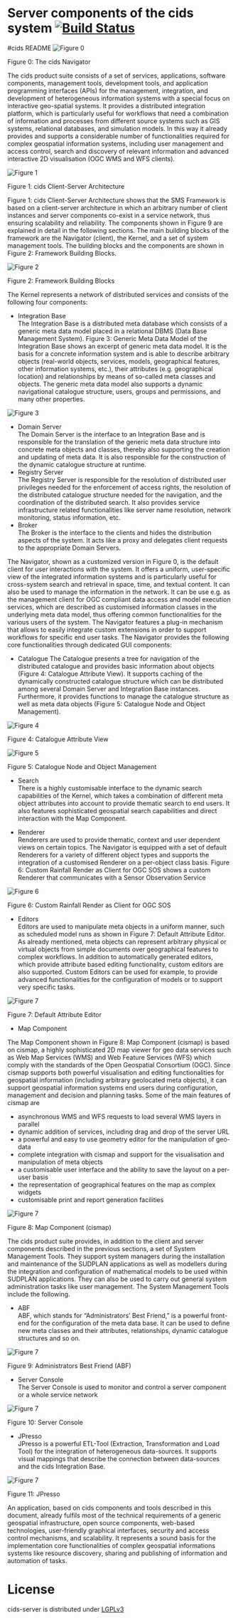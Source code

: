 Server components of the cids system [![Build Status](http://ci.cismet.de/buildStatus/icon?job=cids-server)](https://ci.cismet.de/job/cids-server/)
===

#cids README
![Figure 0](http://www.cismet.de/images/faq-images/fis_wasser1.png)

Figure 0: The cids Navigator

The cids product suite consists of a set of services, applications, software components, management tools, development tools, and application programming interfaces (APIs) for the management, integration, and development of heterogeneous information systems with a special focus on interactive geo-spatial systems. It provides a distributed integration platform, which is particularly useful for workflows that need a combination of information and processes from different source systems such as GIS systems, relational databases, and simulation models. In this way it already provides and supports a considerable number of functionalities required for complex geospatial information systems, including user management and access control, search and discovery of relevant information and advanced interactive 2D visualisation (OGC WMS and WFS clients). 

![Figure 1](http://www.cismet.de/images/cidswhitepaper/fig1.png)

Figure 1: cids Client-Server Architecture

Figure 1: cids Client-Server Architecture shows that the SMS Framework is based on a client-server architecture in which an arbitrary number of client instances and server components co-exist in a service network, thus ensuring scalability and reliability. The components shown in Figure 9 are explained in detail in the following sections.
The main building blocks of the framework are the Navigator (client), the Kernel, and a set of system management tools. The building blocks and the components are shown in Figure 2: Framework Building Blocks.

![Figure 2](http://www.cismet.de/images/faq-images/cids_components.png)

Figure 2: Framework Building Blocks

The Kernel represents a network of distributed services and consists of the following four components:

* Integration Base	
The Integration Base is a distributed meta database which consists of a generic meta data model placed in a relational DBMS (Data Base Management System). Figure 3: Generic Meta Data Model of the Integration Base shows an excerpt of generic meta data model. It is the basis for a concrete information system and is able to describe arbitrary objects (real-world objects, services, models, geographical features, other information systems, etc.), their attributes (e.g. geographical location) and relationships by means of so-called meta classes and objects. The generic meta data model also supports a dynamic navigational catalogue structure, users, groups and permissions, and many other properties.

![Figure 3](http://www.cismet.de/images/cidswhitepaper/fig3.png)

* Domain Server		
The Domain Server is the interface to an Integration Base and is responsible for the translation of the generic meta data structure into concrete meta objects and classes, thereby also supporting the creation and updating of meta data. It is also responsible for the construction of the dynamic catalogue structure at runtime.
* Registry Server	
The Registry Server is responsible for the resolution of distributed user privileges needed for the enforcement of access rights, the resolution of the distributed catalogue structure needed for the navigation, and the coordination of the distributed search. It also provides service infrastructure related functionalities like server name resolution, network monitoring, status information, etc.
* Broker	
The Broker is the interface to the clients and hides the distribution aspects of the system. It acts like a proxy and delegates client requests to the appropriate Domain Servers.

The Navigator, shown as a customized version in Figure 0, is the default client for user interactions with the system. It offers a uniform, user-specific view of the integrated information systems and is particularly useful for cross-system search and retrieval in space, time, and textual content. It can also be used to manage the information in the network. It can be use e.g. as the management client for OGC compliant data access and model execution services, which are described as customised information classes in the underlying meta data model, thus offering common functionalities for the various users of the system. The Navigator features a plug-in mechanism that allows to easily integrate custom extensions in order to support workflows for specific end user tasks. The Navigator provides the following core functionalities through dedicated GUI components:

* Catalogue	
The Catalogue presents a tree for navigation of the distributed catalogue and provides basic information about objects (Figure 4: Catalogue Attribute View). It supports caching of the dynamically constructed catalogue structure which can be distributed among several Domain Server and Integration Base instances. Furthermore, it provides functions to manage the catalogue structure as well as meta data objects (Figure 5: Catalogue Node and Object Management).

![Figure 4](http://www.cismet.de/images/cidswhitepaper/fig4.png)

Figure 4: Catalogue Attribute View

![Figure 5](http://www.cismet.de/images/cidswhitepaper/fig5.png)

Figure 5: Catalogue Node and Object Management

* Search	
There is a highly customisable interface to the dynamic search capabilities of the Kernel, which takes a combination of different meta object attributes into account to provide thematic search to end users. It also features sophisticated geospatial search capabilities and direct interaction with the Map Component.

* Renderer	
Renderers are used to provide thematic, context and user dependent views on certain topics. The Navigator is equipped with a set of default Renderers for a variety of different object types and supports the integration of a customised Renderer on a per-object class basis. Figure 6: Custom Rainfall Render as Client for OGC SOS shows a custom Renderer that communicates with a Sensor Observation Service


![Figure 6](http://www.cismet.de/images/cidswhitepaper/fig6.png)

Figure 6: Custom Rainfall Render as Client for OGC SOS

* Editors	
Editors are used to manipulate meta objects in a uniform manner, such as scheduled model runs as shown in Figure 7: Default Attribute Editor. As already mentioned, meta objects can represent arbitrary physical or virtual objects from simple documents over geographical features to complex workflows. In addition to automatically generated editors, which provide attribute based editing functionality, custom editors are also supported. Custom Editors can be used for example, to provide advanced functionalities for the configuration of models or to support very specific tasks.

![Figure 7](http://www.cismet.de/images/cidswhitepaper/fig7.png)


Figure 7: Default Attribute Editor


* Map Component


The Map Component shown in Figure 8: Map Component (cismap) is based on cismap, a highly sophisticated 2D map viewer for geo data services such as Web Map Services (WMS) and Web Feature Services (WFS) which comply with the standards of the Open Geospatial Consortium (OGC). Since cismap supports both powerful visualisation and editing functionalities for geospatial information (including arbitrary geolocated meta objects), it can support geospatial information systems end users during configuration, management and decision and planning tasks. Some of the main features of cismap are 

- asynchronous WMS and WFS requests to load several WMS layers in parallel
- dynamic addition of services, including drag and drop of the server URL
- a powerful and easy to use geometry editor for the manipulation of geo-data
- complete integration with cismap and support for the visualisation and manipulation of meta objects
- a customisable user interface and the ability to save the layout on a per-user basis
- the representation of geographical features on the map as complex widgets
- customisable print and report generation facilities

![Figure 7](http://www.cismet.de/images/cidswhitepaper/fig8.png)

Figure 8: Map Component (cismap)

The cids product suite provides, in addition to the client and server components described in the previous sections, a set of System Management Tools. They support system managers during the installation and maintenance of the SUDPLAN applications as well as modellers during the integration and configuration of mathematical models to be used within SUDPLAN applications. They can also be used to carry out general system administration tasks like user management. The System Management Tools include the following.


* ABF	
ABF, which stands for “Administrators’ Best Friend,” is a powerful front-end for the configuration of the meta data base. It can be used to define new meta classes and their attributes, relationships, dynamic catalogue structures and so on. 

![Figure 7](http://www.cismet.de/images/cidswhitepaper/fig9.png)

Figure 9: Administrators Best Friend (ABF)

* Server Console	
The Server Console is used to monitor and control a server component or a whole service network

![Figure 7](http://www.cismet.de/images/cidswhitepaper/fig10.png)

Figure 10: Server Console

* JPresso	
JPresso is a powerful ETL-Tool (Extraction, Transformation and Load Tool) for the integration of heterogeneous data-sources. It supports visual mappings that describe the connection between data-sources and the cids Integration Base.	

![Figure 7](http://www.cismet.de/images/cidswhitepaper/fig11.png)

Figure 11: JPresso

An application, based on cids components and tools described in this document, already fulfils most of the technical requirements of a generic geospatial infrastructure, open source components, web-based technologies, user-friendly graphical interfaces, security and access control mechanisms, and scalability. It represents a sound basis for the implementation core functionalities of complex geospatial informations systems like resource discovery, sharing and publishing of information and automation of tasks. 


License
=======

cids-server is distributed under [LGPLv3](https://github.com/cismet/cids-server/blob/dev/LICENSE)
